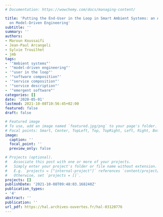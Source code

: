 ```yaml
---
# Documentation: https://wowchemy.com/docs/managing-content/

title: 'Putting the End-User in the Loop in Smart Ambient Systems: an Approach based
  on Model-Driven Engineering'
subtitle: ''
summary: ''
authors:
- Maroun Koussaifi
- Jean-Paul Arcangeli
- Sylvie Trouilhet
- jmb 
tags:
- '"Ambient systems"'
- '"model-driven engineering"'
- '"user in the loop"'
- '"software composition"'
- '"service composition"'
- '"service description"'
- '"emergent software"'
categories: []
date: '2020-05-01'
lastmod: 2021-10-08T10:56:45+02:00
featured: false
draft: false

# Featured image
# To use, add an image named `featured.jpg/png` to your page's folder.
# Focal points: Smart, Center, TopLeft, Top, TopRight, Left, Right, BottomLeft, Bottom, BottomRight.
image:
  caption: ''
  focal_point: ''
  preview_only: false

# Projects (optional).
#   Associate this post with one or more of your projects.
#   Simply enter your project's folder or file name without extension.
#   E.g. `projects = ["internal-project"]` references `content/project/deep-learning/index.md`.
#   Otherwise, set `projects = []`.
projects: []
publishDate: '2021-10-08T09:48:03.168240Z'
publication_types:
- '4'
abstract: ''
publication: ''
url_pdf: https://hal.archives-ouvertes.fr/hal-03120776
---
```

